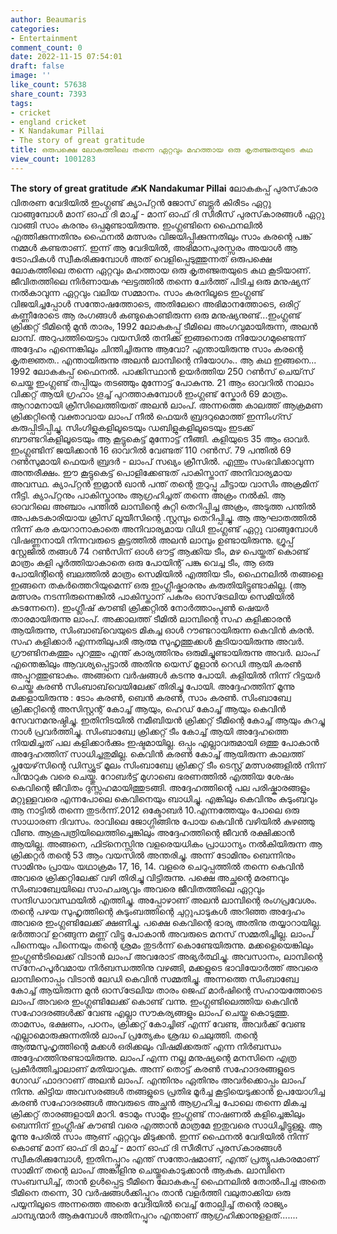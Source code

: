 ```yaml
---
author: Beaumaris
categories:
- Entertainment
comment_count: 0
date: 2022-11-15 07:54:01
draft: false
image: ''
like_count: 57638
share_count: 7393
tags:
- cricket
- england cricket
- K Nandakumar Pillai
- The story of great gratitude
title: ഒരുപക്ഷെ ലോകത്തിലെ തന്നെ ഏറ്റവും മഹത്തായ ഒരു കൃതഞ്ജതയുടെ കഥ
view_count: 1001283
---
```


**The story of great gratitude** **✍️K Nandakumar Pillai** ലോകകപ്പ് പുരസ്‌കാര വിതരണ വേദിയിൽ ഇംഗ്ലണ്ട് ക്യാപ്റ്റൻ ജോസ് ബട്ലർ കിരീടം ഏറ്റു വാങ്ങുമ്പോൾ മാന് ഓഫ് ദി മാച്ച് - മാന് ഓഫ് ദി സീരീസ് പുരസ്‌കാരങ്ങൾ ഏറ്റു വാങ്ങി സാം കരനും ഒപ്പമുണ്ടായിരുന്നു. ഇംഗ്ലണ്ടിനെ ഫൈനലിൽ എത്തിക്കുന്നതിനും ഫൈനൽ മത്സരം വിജയിപ്പിക്കുന്നതിലും സാം കരന്റെ പങ്ക് നമ്മൾ കണ്ടതാണ്. ഇന്ന് ആ വേദിയിൽ, അഭിമാനപുരസ്സരം അയാൾ ആ ട്രോഫികൾ സ്വീകരിക്കുമ്പോൾ അത് വെളിപ്പെടുത്തുന്നത് ഒരുപക്ഷെ ലോകത്തിലെ തന്നെ ഏറ്റവും മഹത്തായ ഒരു കൃതഞ്ജതയുടെ കഥ കൂടിയാണ്. ജീവിതത്തിലെ നിർണായക ഘട്ടത്തിൽ തന്നെ ചേർത്ത് പിടിച്ച ഒരു മനുഷ്യന് നൽകാവുന്ന ഏറ്റവും വലിയ സമ്മാനം. സാം കരനിലൂടെ ഇംഗ്ലണ്ട് വിജയിച്ചപ്പോൾ സന്തോഷത്തോടെ, അതിലേറെ അഭിമാനത്തോടെ, ഒരിറ്റ് കണ്ണീരോടെ ആ രംഗങ്ങൾ കണ്ടുകൊണ്ടിരുന്ന ഒരു മനുഷ്യനുണ്ട്...ഇംഗ്ലണ്ട് ക്രിക്കറ്റ് ടീമിന്റെ മുൻ താരം, 1992 ലോകകപ്പ് ടീമിലെ അംഗവുമായിരുന്ന, അലൻ ലാമ്പ്. അറുപത്തിയെട്ടാം വയസിൽ തനിക്ക് ഇങ്ങനൊരു നിയോഗമുണ്ടെന്ന് അദ്ദേഹം എന്നെങ്കിലും ചിന്തിച്ചിരുന്നു ആവോ? എന്തായിരുന്നു സാം കരന്റെ കൃതജ്ഞത.. എന്തായിരുന്നു അലൻ ലാമ്പിന്റെ നിയോഗം.. ആ കഥ ഇങ്ങനെ... 1992 ലോകകപ്പ് ഫൈനൽ. പാക്കിസ്ഥാൻ ഉയർത്തിയ 250 റൺസ് ചെയ്‌സ് ചെയ്ത ഇംഗ്ലണ്ട് തപ്പിയും തടഞ്ഞും മുന്നോട്ട് പോകുന്നു. 21 ആം ഓവറിൽ നാലാം വിക്കറ്റ് ആയി ഗ്രഹാം ഗൂച്ച് പുറത്താകുമ്പോൾ ഇംഗ്ലണ്ട് സ്കോർ 69 മാത്രം. ആറാമനായി ക്രീസിലെത്തിയത് അലൻ ലാംപ്. അന്നത്തെ കാലത്ത് ആക്രമണ ക്രിക്കറ്റിന്റെ വക്താവായ ലാംപ് നീൽ ഫെയർ ബ്രദറുമൊത്ത് ഇന്നിംഗ്സ് കരുപ്പിടിപ്പിച്ചു. സിംഗിളുകളിലൂടെയും ഡബിളുകളിലൂടെയും ഇടക്ക് ബൗണ്ടറികളിലൂടെയും ആ കൂട്ടുകെട്ട് മുന്നോട്ട് നീങ്ങി. കളിയുടെ 35 ആം ഓവർ. ഇംഗ്ലണ്ടിന് ജയിക്കാൻ 16 ഓവറിൽ വേണ്ടത് 110 റൺസ്. 79 പന്തിൽ 69 റൺസുമായി ഫെയർ ബ്രദർ - ലാംപ് സഖ്യം ക്രീസിൽ. എന്തും സംഭവിക്കാവുന്ന അന്തരീക്ഷം. ഈ കൂട്ടുകെട്ട് പൊളിക്കേണ്ടത് പാകിസ്താന് അനിവാര്യമായ അവസ്ഥ. ക്യാപ്റ്റൻ ഇമ്രാൻ ഖാൻ പന്ത് തന്റെ തുറുപ്പു ചീട്ടായ വാസിം അക്രമിന് നീട്ടി. ക്യാപ്റ്റനും പാകിസ്താനും ആഗ്രഹിച്ചത് തന്നെ അക്രം നൽകി. ആ ഓവറിലെ അഞ്ചാം പന്തിൽ ലാമ്പിന്റെ കുറ്റി തെറിപ്പിച്ച അക്രം, അടുത്ത പന്തിൽ അപകടകാരിയായ ക്രിസ് ലൂയീസിന്റെ .സ്റ്റമ്പും തെറിപ്പിച്ചു. ആ ആഘാതത്തിൽ നിന്ന് കര കയറാനാകാതെ അനിവാര്യമായ വിധി ഇംഗ്ലണ്ട് ഏറ്റു വാങ്ങുമ്പോൾ വിഷണ്ണനായി നിന്നവരുടെ കൂട്ടത്തിൽ അലൻ ലാമ്പും ഉണ്ടായിരുന്നു. ഗ്രൂപ്പ് സ്റ്റേജിൽ തങ്ങൾ 74 റൺസിന് ഓൾ ഔട്ട് ആക്കിയ ടീം, മഴ പെയ്തത് കൊണ്ട് മാത്രം കളി പൂർത്തിയാകാതെ ഒരു പോയിന്റ് പങ്കു വെച്ച ടീം, ആ ഒരു പോയിന്റിന്റെ ബലത്തിൽ മാത്രം സെമിയിൽ എത്തിയ ടീം, ഫൈനലിൽ തങ്ങളെ ഇങ്ങനെ തകർത്തെറിയുമെന്ന് ഒരു ഇംഗ്ലീഷ്കാരനും കരുതിയിട്ടുണ്ടാകില്ല. (ആ മത്സരം നടന്നിരുന്നെങ്കിൽ പാകിസ്താന് പകരം ഓസ്‌ട്രേലിയ സെമിയിൽ കടന്നേനെ). ഇംഗ്ലീഷ് കൗണ്ടി ക്രിക്കറ്റിൽ നോർത്താംപ്ടൺ ഷെയർ താരമായിരുന്നു ലാംപ്. അക്കാലത്ത് ടീമിൽ ലാമ്പിന്റെ സഹ കളിക്കാരൻ ആയിരുന്നു, സിംബാബ്‌വെയുടെ മികച്ച ഓൾ റൗണ്ടറായിരുന്ന കെവിൻ കരൻ. സഹ കളിക്കാർ എന്നതിലുപരി ആത്മ സുഹൃത്തുക്കൾ കൂടിയായിരുന്നു അവർ. ഗ്രൗണ്ടിനകത്തും പുറത്തും എന്ത് കാര്യത്തിനും ഒരുമിച്ചുണ്ടായിരുന്നു അവർ. ലാംപ് എന്തെങ്കിലും ആവശ്യപ്പെട്ടാൽ അതിനു യെസ് മൂളാൻ റെഡി ആയി കരൺ അപ്പുറത്തുണ്ടാകും. അങ്ങനെ വർഷങ്ങൾ കടന്നു പോയി. കളിയിൽ നിന്ന് റിട്ടയർ ചെയ്ത കരൺ സിംബാബ്‌വെയിലേക്ക് തിരിച്ചു പോയി. അദ്ദേഹത്തിന് മൂന്നു മക്കളായിരുന്നു : ടോം കരൺ, ബെൻ കരൺ, സാം കരൺ. സിംബാബ്വേ ക്രിക്കറ്റിന്റെ അസിസ്റ്റന്റ് കോച്ച് ആയും, ഹെഡ് കോച്ച് ആയും കെവിൻ സേവനമനുഷ്ഠിച്ചു. ഇതിനിടയിൽ നമീബിയൻ ക്രിക്കറ്റ് ടീമിന്റെ കോച്ച് ആയും കുറച്ചു നാൾ പ്രവർത്തിച്ചു. സിംബാബ്വേ ക്രിക്കറ്റ് ടീം കോച്ച് ആയി അദ്ദേഹത്തെ നിയമിച്ചത് പല കളിക്കാർക്കും ഇഷ്ടമായില്ല. ഒപ്പം എല്ലാവരുമായി ഒത്തു പോകാൻ അദ്ദേഹത്തിന് സാധിച്ചതുമില്ല. കെവിൻ കരൺ കോച്ച് ആയിരുന്ന കാലത്ത് പ്ലയേഴ്‌സിന്റെ ഡിസ്പ്യൂട് മൂലം സിംബാബ്വേ ക്രിക്കറ്റ് ടീം ടെസ്റ്റ് മത്സരങ്ങളിൽ നിന്ന് പിന്മാറുക വരെ ചെയ്തു. റോബർട്ട് മുഗാബെ ഭരണത്തിൽ എത്തിയ ശേഷം കെവിന്റെ ജീവിതം ദുസ്സഹമായിത്തുടങ്ങി. അദ്ദേഹത്തിന്റെ പല പരിഷ്കാരങ്ങളും മറ്റുള്ളവരെ എന്നപോലെ കെവിനെയും ബാധിച്ചു. എങ്കിലും കെവിനും കുടുംബവും ആ നാട്ടിൽ തന്നെ തുടർന്ന്.2012 ഒക്ടോബർ 10.എന്നത്തേയും പോലെ ഒരു സാധാരണ ദിവസം. രാവിലെ ജോഗ്ഗിങ്ങിനു പോയ കെവിൻ വഴിയിൽ കുഴഞ്ഞു വീണു. ആശുപത്രിയിലെത്തിച്ചെങ്കിലും അദ്ദേഹത്തിന്റെ ജീവൻ രക്ഷിക്കാൻ ആയില്ല. അങ്ങനെ, ഫിട്നെസ്സിനു വളരെയധികം പ്രാധാന്യം നൽകിയിരുന്ന ആ ക്രിക്കറ്റർ തന്റെ 53 ആം വയസിൽ അന്തരിച്ചു. അന്ന് ടോമിനും ബെന്നിനും സാമിനും പ്രായം യഥാക്രമം 17, 16, 14. വളരെ ചെറുപ്പത്തിൽ തന്നെ കെവിൻ അവരെ ക്രിക്കറ്റിലേക്ക് വഴി തിരിച്ചു വിട്ടിരുന്നു. പക്ഷെ അച്ഛന്റെ മരണവും സിംബാബ്വേയിലെ സാഹചര്യവും അവരെ ജീവിതത്തിലെ ഏറ്റവും സന്ദിഗ്ധാവസ്ഥയിൽ എത്തിച്ചു. അപ്പോഴാണ് അലൻ ലാമ്പിന്റെ രംഗപ്രവേശം. തന്റെ പഴയ സുഹൃത്തിന്റെ കുടുംബത്തിന്റെ ചുറ്റുപാടുകൾ അറിഞ്ഞ അദ്ദേഹം അവരെ ഇംഗ്ലണ്ടിലേക്ക് ക്ഷണിച്ചു. പക്ഷെ കെവിന്റെ ഭാര്യ അതിനു തയ്യാറായില്ല. ഭർത്താവ് ഉറങ്ങുന്ന മണ്ണ് വിട്ടു പോകാൻ അവരുടെ മനസ് സമ്മതിച്ചില്ല. ലാംപ് പിന്നെയും പിന്നെയും തന്റെ ശ്രമം തുടർന്ന് കൊണ്ടേയിരുന്നു. മക്കളെയെങ്കിലും ഇംഗ്ലൺടിലെക്ക് വിടാൻ ലാംപ് അവരോട് അഭ്യർത്ഥിച്ചു. അവസാനം, ലാമ്പിന്റെ സ്‌നേഹപൂർവമായ നിർബന്ധത്തിനു വഴങ്ങി, മക്കളുടെ ഭാവിയോർത്ത് അവരെ ലാമ്പിനൊപ്പം വിടാൻ ലേഡി കെവിൻ സമ്മതിച്ചു. അന്നത്തെ സിംബാബ്വേ കോച്ച് ആയിരുന്ന മുൻ ഓസ്‌ട്രേലിയ താരം ജെഫ് മാർഷിന്റെ സഹായത്തോടെ ലാംപ് അവരെ ഇംഗ്ലണ്ടിലേക്ക് കൊണ്ട് വന്നു. ഇംഗ്ലണ്ടിലെത്തിയ കെവിൻ സഹോദരങ്ങൾക്ക് വേണ്ട എല്ലാ സൗകര്യങ്ങളും ലാംപ് ചെയ്തു കൊടുത്തു. താമസം, ഭക്ഷണം, പഠനം, ക്രിക്കറ്റ് കോച്ചിങ് എന്ന് വേണ്ട, അവർക്ക് വേണ്ട എല്ലാമൊരുക്കുന്നതിൽ ലാംപ് പ്രത്യേകം ശ്രദ്ധ ചെലുത്തി. തന്റെ ആത്മസുഹൃത്തിന്റെ മക്കൾ ഒരിക്കലും വിഷമിക്കരുത് എന്ന നിർബന്ധം അദ്ദേഹത്തിനുണ്ടായിരുന്നു. ലാംപ് എന്ന നല്ല മനുഷ്യന്റെ മനസിനെ എത്ര പ്രകീർത്തിച്ചാലാണ് മതിയാവുക. അന്ന് തൊട്ട് കരൺ സഹോദരങ്ങളുടെ ഗോഡ് ഫാദറാണ് അലൻ ലാംപ്. എന്തിനും ഏതിനും അവർക്കൊപ്പം ലാംപ് നിന്നു. കിട്ടിയ അവസരങ്ങൾ തങ്ങളുടെ പ്രതിഭ മൂർച്ച കൂട്ടിയെടുക്കാൻ ഉപയോഗിച്ച കരൺ സഹോദരങ്ങൾ അവരുടെ അച്ഛൻ ആഗ്രഹിച്ച പോലെ തന്നെ മികച്ച ക്രിക്കറ്റ് താരങ്ങളായി മാറി. ടോമും സാമും ഇംഗ്ലണ്ട് നാഷണൽ കളിച്ചെങ്കിലും ബെന്നിന് ഇംഗ്ലീഷ് കൗണ്ടി വരെ എത്താൻ മാത്രമേ ഇതുവരെ സാധിച്ചിട്ടുള്ളു. ആ മൂന്നു പേരിൽ സാം ആണ് ഏറ്റവും മിടുക്കൻ. ഇന്ന് ഫൈനൽ വേദിയിൽ നിന്ന് കൊണ്ട് മാന് ഓഫ് ദി മാച്ച് - മാന് ഓഫ് ദി സീരീസ് പുരസ്‌കാരങ്ങൾ സ്വീകരിക്കുമ്പോൾ, ഇതിനപ്പുറം എന്ത് സന്തോഷമാണ്, എന്ത് പ്രത്യുപകാരമാണ് സാമിന് തന്റെ ലാംപ് അങ്കിളിനു ചെയ്തുകൊടുക്കാൻ ആകുക. ലാമ്പിനെ സംബന്ധിച്ച്, താൻ ഉൾപ്പെട്ട ടീമിനെ ലോകകപ്പ് ഫൈനലിൽ തോൽപിച്ച അതെ ടീമിനെ തന്നെ, 30 വർഷങ്ങൾക്കിപ്പുറം താൻ വളർത്തി വലുതാക്കിയ ഒരു പയ്യനിലൂടെ അന്നത്തെ അതെ വേദിയിൽ വെച്ച് തോല്പിച്ച് തന്റെ രാജ്യം ചാമ്പ്യന്മാർ ആകുമ്പോൾ അതിനപ്പുറം എന്താണ് ആഗ്രഹിക്കാനുളളത്.......